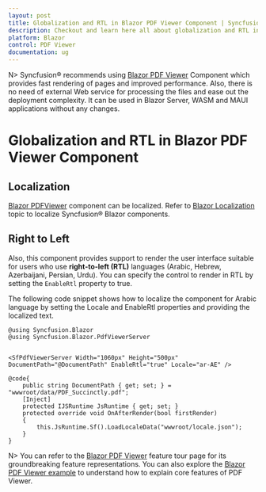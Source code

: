 ```yaml
---
layout: post
title: Globalization and RTL in Blazor PDF Viewer Component | Syncfusion&reg;
description: Checkout and learn here all about globalization and RTL in Syncfusion&reg; Blazor PDF Viewer component and more.
platform: Blazor
control: PDF Viewer
documentation: ug
---
```


N> Syncfusion&reg; recommends using [Blazor PDF Viewer](https://blazor.syncfusion.com/documentation/pdfviewer-2/getting-started/server-side-application) Component which provides fast rendering of pages and improved performance. Also, there is no need of external Web service for processing the files and ease out the deployment complexity. It can be used in Blazor Server, WASM and MAUI applications without any changes.

# Globalization and RTL in Blazor PDF Viewer Component

## Localization

[Blazor PDFViewer](https://www.syncfusion.com/blazor-components/blazor-pdf-viewer) component can be localized. Refer to [Blazor Localization](https://blazor.syncfusion.com/documentation/common/localization) topic to localize Syncfusion&reg; Blazor components.

## Right to Left

Also, this component provides support to render the user interface suitable for users who use **right-to-left (RTL)** languages (Arabic, Hebrew, Azerbaijani, Persian, Urdu). You can specify the control to render in RTL by setting the `EnableRtl` property to true.

The following code snippet shows how to localize the component for Arabic language by setting the Locale and EnableRtl properties and providing the localized text.

```cshtml
@using Syncfusion.Blazor
@using Syncfusion.Blazor.PdfViewerServer


<SfPdfViewerServer Width="1060px" Height="500px" DocumentPath="@DocumentPath" EnableRtl="true" Locale="ar-AE" />

@code{
    public string DocumentPath { get; set; } = "wwwroot/data/PDF_Succinctly.pdf";
    [Inject]
    protected IJSRuntime JsRuntime { get; set; }
    protected override void OnAfterRender(bool firstRender)
    {
        this.JsRuntime.Sf().LoadLocaleData("wwwroot/locale.json");
    }
}
```

N> You can refer to the [Blazor PDF Viewer](https://www.syncfusion.com/blazor-components/blazor-pdf-viewer) feature tour page for its groundbreaking feature representations. You can also explore the [Blazor PDF Viewer example](https://blazor.syncfusion.com/demos/pdf-viewer/default-functionalities?theme=bootstrap4) to understand how to explain core features of PDF Viewer.